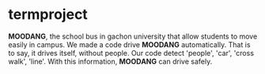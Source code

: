# termproject
**MOODANG**, the school bus in gachon university that allow students  to move easily in campus.
We made a code drive **MOODANG** automatically.
That is to say, it drives itself, without people.
Our code detect 'people', 'car', 'cross walk', 'line'.
With this information, **MOODANG** can drive safely.
